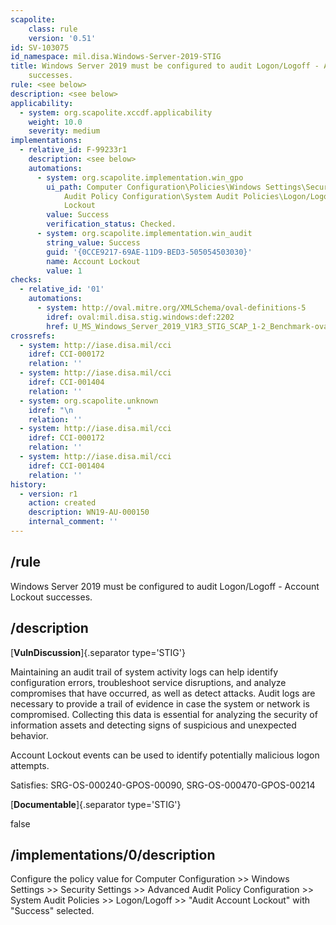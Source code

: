 ```yaml
---
scapolite:
    class: rule
    version: '0.51'
id: SV-103075
id_namespace: mil.disa.Windows-Server-2019-STIG
title: Windows Server 2019 must be configured to audit Logon/Logoff - Account Lockout
    successes.
rule: <see below>
description: <see below>
applicability:
  - system: org.scapolite.xccdf.applicability
    weight: 10.0
    severity: medium
implementations:
  - relative_id: F-99233r1
    description: <see below>
    automations:
      - system: org.scapolite.implementation.win_gpo
        ui_path: Computer Configuration\Policies\Windows Settings\Security Settings\Advanced
            Audit Policy Configuration\System Audit Policies\Logon/Logoff\Audit Account
            Lockout
        value: Success
        verification_status: Checked.
      - system: org.scapolite.implementation.win_audit
        string_value: Success
        guid: '{0CCE9217-69AE-11D9-BED3-505054503030}'
        name: Account Lockout
        value: 1
checks:
  - relative_id: '01'
    automations:
      - system: http://oval.mitre.org/XMLSchema/oval-definitions-5
        idref: oval:mil.disa.stig.windows:def:2202
        href: U_MS_Windows_Server_2019_V1R3_STIG_SCAP_1-2_Benchmark-oval.xml
crossrefs:
  - system: http://iase.disa.mil/cci
    idref: CCI-000172
    relation: ''
  - system: http://iase.disa.mil/cci
    idref: CCI-001404
    relation: ''
  - system: org.scapolite.unknown
    idref: "\n            "
    relation: ''
  - system: http://iase.disa.mil/cci
    idref: CCI-000172
    relation: ''
  - system: http://iase.disa.mil/cci
    idref: CCI-001404
    relation: ''
history:
  - version: r1
    action: created
    description: WN19-AU-000150
    internal_comment: ''
---
```



## /rule

Windows Server 2019 must be configured to audit Logon/Logoff - Account Lockout successes.

## /description

[**VulnDiscussion**]{.separator type='STIG'}

Maintaining an audit trail of system activity logs can help identify configuration errors, troubleshoot service disruptions, and analyze compromises that have occurred, as well as detect attacks. Audit logs are necessary to provide a trail of evidence in case the system or network is compromised. Collecting this data is essential for analyzing the security of information assets and detecting signs of suspicious and unexpected behavior.

Account Lockout events can be used to identify potentially malicious logon attempts.

Satisfies: SRG-OS-000240-GPOS-00090, SRG-OS-000470-GPOS-00214

[**Documentable**]{.separator type='STIG'}

false

## /implementations/0/description

Configure the policy value for Computer Configuration >> Windows Settings >> Security Settings >> Advanced Audit Policy Configuration >> System Audit Policies >> Logon/Logoff >> "Audit Account Lockout" with "Success" selected.
